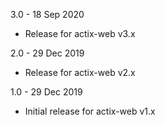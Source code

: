 3.0 - 18 Sep 2020
* Release for actix-web v3.x

2.0 - 29 Dec 2019
* Release for actix-web v2.x


1.0 - 29 Dec 2019
* Initial release for actix-web v1.x
